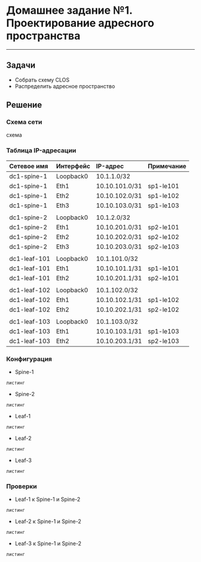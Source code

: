 # Домашнее задание №1. Проектирование адресного пространства
***

## Задачи
- Собрать схему CLOS
- Распределить адресное пространство

## Решение
### Cхема сети
схема
### Таблица IP-адресации
|Сетевое имя	|Интерфейс	|IP-адрес	|Примечание|
|:-|:-|:-|:-|
|dc1-spine-1	|Loopback0	|10.1.1.0/32	||
|dc1-spine-1	|Eth1	|10.10.101.0/31	|sp1-le101|
|dc1-spine-1	|Eth2	|10.10.102.0/31	|sp1-le102|
|dc1-spine-1	|Eth3	|10.10.103.0/31	|sp1-le103|
|||||
|dc1-spine-2	|Loopback0	|10.1.2.0/32 ||	
|dc1-spine-2	|Eth1	|10.10.201.0/31	|sp2-le101|
|dc1-spine-2	|Eth2	|10.10.202.0/31	|sp2-le102|
|dc1-spine-2	|Eth3	|10.10.203.0/31	|sp2-le103|
|||||		
|dc1-leaf-101	|Loopback0	|10.1.101.0/32 ||
|dc1-leaf-101	|Eth1	|10.10.101.1/31	|sp1-le101|
|dc1-leaf-101	|Eth2	|10.10.201.1/31	|sp2-le101|
|||||		
|dc1-leaf-102	|Loopback0	|10.1.102.0/32 ||	
|dc1-leaf-102	|Eth1	|10.10.102.1/31	|sp1-le102|
|dc1-leaf-102	|Eth2	|10.10.202.1/31	|sp2-le102|
|||||		
|dc1-leaf-103	|Loopback0	|10.1.103.0/32 ||	
|dc1-leaf-103	|Eth1	|10.10.103.1/31	|sp1-le103|
|dc1-leaf-103	|Eth2	|10.10.203.1/31	|sp2-le103|
### Конфигурация
- Spine-1
```
листинг
```
- Spine-2
```
листинг
```
- Leaf-1
```
листинг
```
- Leaf-2
```
листинг
```
- Leaf-3
```
листинг
```
### Проверки
- Leaf-1 к Spine-1 и Spine-2
```
листинг
```
- Leaf-2 к Spine-1 и Spine-2
```
листинг
```
- Leaf-3 к Spine-1 и Spine-2
```
листинг
```
